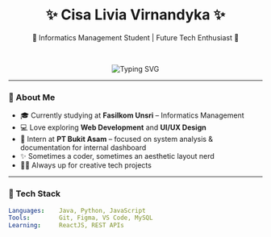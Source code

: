 <h1 align="center">✨ Cisa Livia Virnandyka ✨</h1>
<p align="center">🌸 Informatics Management Student | Future Tech Enthusiast 🌸</p>

<br/>

<p align="center">
  <img src="https://readme-typing-svg.demolab.com?font=Fira+Code&pause=1000&center=true&vCenter=true&width=435&lines=Welcome+to+my+GitHub!;I+love+building+and+learning.;Let%E2%80%99s+code+something+beautiful+💻🌼" alt="Typing SVG" />
</p>

---

### 💼 About Me

- 🎓 Currently studying at **Fasilkom Unsri** – Informatics Management
- 💻 Love exploring **Web Development** and **UI/UX Design**
- 💼 Intern at **PT Bukit Asam** – focused on system analysis & documentation for internal dashboard
- ✨ Sometimes a coder, sometimes an aesthetic layout nerd
- 🐱‍🏍 Always up for creative tech projects

---

### 🧠 Tech Stack

```yaml
Languages:    Java, Python, JavaScript
Tools:        Git, Figma, VS Code, MySQL
Learning:     ReactJS, REST APIs
